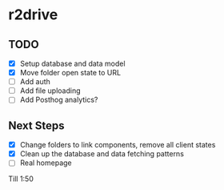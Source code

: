 # r2drive

## TODO

- [x] Setup database and data model
- [x] Move folder open state to URL
- [ ] Add auth
- [ ] Add file uploading
- [ ] Add Posthog analytics?

## Next Steps

- [x] Change folders to link components, remove all client states
- [x] Clean up the database and data fetching patterns
- [ ] Real homepage

Till 1:50